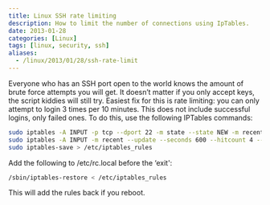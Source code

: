 ```yaml
---
title: Linux SSH rate limiting
description: How to limit the number of connections using IpTables.
date: 2013-01-28
categories: [Linux]
tags: [linux, security, ssh]
aliases:
  - /linux/2013/01/28/ssh-rate-limit
---
```

Everyone who has an SSH port open to the world knows the amount of brute force attempts you will get. It doesn’t matter if you only accept keys, the script kiddies will still try. Easiest fix for this is rate limiting: you can only attempt to login 3 times per 10 minutes. This does not include successful logins, only failed ones. To do this, use the following IPTables commands:

```bash
sudo iptables -A INPUT -p tcp --dport 22 -m state --state NEW -m recent --set --name  SSH --rsource
sudo iptables -A INPUT -m recent --update --seconds 600 --hitcount 4 --rttl --name SSH  --rsource -j DROP
sudo iptables-save > /etc/iptables_rules
```

Add the following to /etc/rc.local before the ‘exit':

```bash
/sbin/iptables-restore < /etc/iptables_rules
```

This will add the rules back if you reboot.
